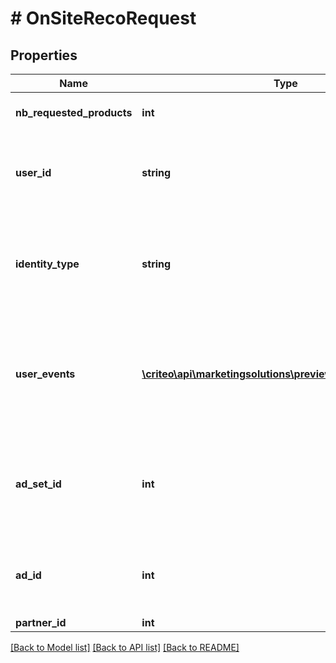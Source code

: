 # # OnSiteRecoRequest

## Properties

Name | Type | Description | Notes
------------ | ------------- | ------------- | -------------
**nb_requested_products** | **int** | Amount of products to recommend. |
**user_id** | **string** | Used to retrieve user events from Criteo trackers. Optional if UserEvents are passed. | [optional]
**identity_type** | **string** | Type of the user identifier (cto_bundle, Idfa, Gaid...)  Optional if UserId is not set or if its type is cto_bundle | [optional]
**user_events** | [**\criteo\api\marketingsolutions\preview\Model\UserEvent[]**](UserEvent.md) | Used to perform a recommendation without relying on events stored for a UserId. Optional if UserId is passed. | [optional]
**ad_set_id** | **int** | Id of the AdSet. This field is optional and is resolved automatically for adsets previously configured. | [optional]
**ad_id** | **int** | Id of the Ad. This field is optional, it allows to setup Reco controls at Ad level. | [optional]
**partner_id** | **int** | Id of the partner. |

[[Back to Model list]](../../README.md#models) [[Back to API list]](../../README.md#endpoints) [[Back to README]](../../README.md)
